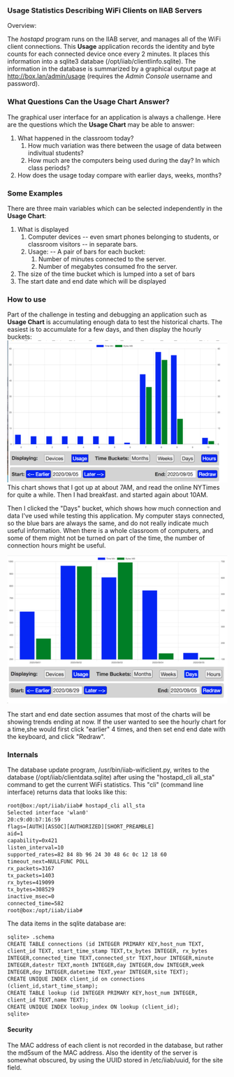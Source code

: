 ### Usage Statistics Describing WiFi Clients on IIAB Servers
Overview:

The *hostapd* program runs on the IIAB server, and manages all of the WiFi client connections. This **Usage** application records the identity and  byte counts for each connected device once every 2 minutes. It places this information into a sqlite3 databae (/opt/iiab/clientlinfo.sqlite). The information in the database is summarized by a graphical output page at http://box.lan/admin/usage (requires the *Admin Console* username and password).
### What Questions Can the Usage Chart Answer?
The graphical user interface for an application is always a challenge. Here are the questions which the **Usage Chart** may be able to answer:
1. What happened in the classroom today?
    1. How much variation was there between the usage of data between indivitual students?
    2. How much are the computers being used during the day? In which class periods?
2. How does the usage today compare with earlier days, weeks, months?
### Some Examples
There are three main variables which can be selected independently in the **Usage Chart**:
    
1. What is displayed
    1. Computer devices -- even smart phones belonging to students, or classroom visitors  -- in separate bars.
    2. Usage: -- A pair of bars for each bucket:
        1. Number of minutes connected to the server.
        1. Number of megabytes consumed fro the server.
2. The size of the time bucket which is lumped into a set of bars 
3. The start date and end date which will be displayed 
### How to use
Part of the challenge in testing and debugging an application such as **Usage Chart** is accumulating enough data to test the historical charts. The easiest is to accumulate for a few days, and then display the hourly buckets:
![](usage5.jpg)
This chart
shows that I got up at about 7AM, and read the online NYTimes for quite a while. Then I had breakfast. and started again about 10AM.

Then I clicked the "Days" bucket, which shows how much connection and data I've used while testing this application. My computer stays connected, so the blue bars are always the same, and do not really indicate much useful information. When there is a whole classroom of computers, and some of them might not be turned on part of the time, the number of connection hours might be useful.

![](usage4.jpg)

The start and end date section assumes that most of the charts will be showing trends ending at now. If the user wanted to see the hourly chart for a time,she would first click "earlier" 4 times, and then set end end date with the keyboard, and click "Redraw".

### Internals
The database update program, /usr/bin/iiab-wificlient.py, writes to the database (/opt/iiab/clientdata.sqlite) after using the "hostapd_cli all_sta" command to get the current WiFi statistics. This "cli" (command line interface) returns data that looks like this:
```
root@box:/opt/iiab/iiab# hostapd_cli all_sta
Selected interface 'wlan0'
20:c9:d0:b7:16:59
flags=[AUTH][ASSOC][AUTHORIZED][SHORT_PREAMBLE]
aid=1
capability=0x421
listen_interval=10
supported_rates=82 84 8b 96 24 30 48 6c 0c 12 18 60
timeout_next=NULLFUNC POLL
rx_packets=3167
tx_packets=1403
rx_bytes=419099
tx_bytes=308529
inactive_msec=0
connected_time=582
root@box:/opt/iiab/iiab# 
```
The data items in the sqlite database are:
```
sqlite> .schema
CREATE TABLE connections (id INTEGER PRIMARY KEY,host_num TEXT, client_id TEXT, start_time_stamp TEXT,tx_bytes INTEGER, rx_bytes INTEGER,connected_time TEXT,connected_str TEXT,hour INTEGER,minute INTEGER,datestr TEXT,month INTEGER,day INTEGER,dow INTEGER,week INTEGER,doy INTEGER,datetime TEXT,year INTEGER,site TEXT);
CREATE UNIQUE INDEX client_id on connections (client_id,start_time_stamp);
CREATE TABLE lookup (id INTEGER PRIMARY KEY,host_num INTEGER, client_id TEXT,name TEXT);
CREATE UNIQUE INDEX lookup_index ON lookup (client_id);
sqlite> 
```
#### Security
The MAC address of each client is not recorded in the database, but rather the md5sum of the MAC address. Also the identity of the server is somewhat obscured, by using the UUID stored in /etc/iiab/uuid, for the site field.
